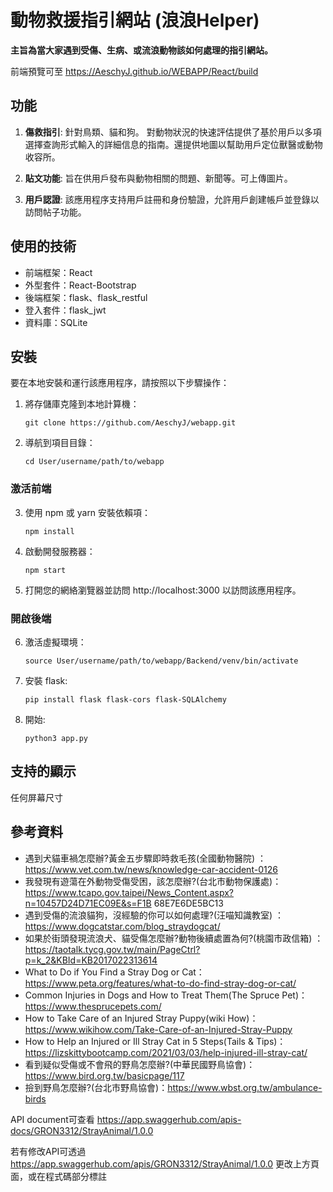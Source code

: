 # 動物救援指引網站 (浪浪Helper)
**主旨為當大家遇到受傷、生病、或流浪動物該如何處理的指引網站。**

前端預覽可至 https://AeschyJ.github.io/WEBAPP/React/build

## 功能

1. **傷救指引**: 針對鳥類、貓和狗。 對動物狀況的快速評估提供了基於用戶以多項選擇查詢形式輸入的詳細信息的指南。還提供地圖以幫助用戶定位獸醫或動物收容所。

2. **貼文功能**: 旨在供用戶發布與動物相關的問題、新聞等。可上傳圖片。

3. **用戶認證**: 該應用程序支持用戶註冊和身份驗證，允許用戶創建帳戶並登錄以訪問帖子功能。

## 使用的技術
- 前端框架：React
- 外型套件：React-Bootstrap
- 後端框架：flask、flask_restful
- 登入套件：flask_jwt
- 資料庫：SQLite

## 安裝 
要在本地安裝和運行該應用程序，請按照以下步驟操作：

1. 將存儲庫克隆到本地計算機：
   ```
   git clone https://github.com/AeschyJ/webapp.git
   ```

2. 導航到項目目錄：
   ```
   cd User/username/path/to/webapp
   ```

### 激活前端
3. 使用 npm 或 yarn 安裝依賴項：
   ```
   npm install
   ```

4. 啟動開發服務器：
   ```
   npm start
   ```

5. 打開您的網絡瀏覽器並訪問 http://localhost:3000 以訪問該應用程序。

### 開啟後端
6. 激活虛擬環境：
   ```
   source User/username/path/to/webapp/Backend/venv/bin/activate
   ```

7. 安裝 flask:
   ```
   pip install flask flask-cors flask-SQLAlchemy
   ```

8. 開始:
   ```
   python3 app.py
   ```

## 支持的顯示
任何屏幕尺寸

## 參考資料
- 遇到犬貓車禍怎麼辦?黃金五步驟即時救毛孩(全國動物醫院) ：https://www.vet.com.tw/news/knowledge-car-accident-0126 
- 我發現有遊蕩在外動物受傷受困，該怎麼辦?(台北市動物保護處)： https://www.tcapo.gov.taipei/News_Content.aspx?n=10457D24D71EC09E&s=F1B 68E7E6DE5BC13 
- 遇到受傷的流浪貓狗，沒經驗的你可以如何處理?(汪喵知識教室) ：https://www.dogcatstar.com/blog_straydogcat/ 
- 如果於街頭發現流浪犬、貓受傷怎麼辦?動物後續處置為何?(桃園市政信箱) ：https://taotalk.tycg.gov.tw/main/PageCtrl?p=k_2&KBId=KB2017022313614 
- What to Do if You Find a Stray Dog or Cat：https://www.peta.org/features/what-to-do-find-stray-dog-or-cat/ 
- Common Injuries in Dogs and How to Treat Them(The Spruce Pet)：https://www.thesprucepets.com/ 
- How to Take Care of an Injured Stray Puppy(wiki How)： https://www.wikihow.com/Take-Care-of-an-Injured-Stray-Puppy 
- How to Help an Injured or Ill Stray Cat in 5 Steps(Tails & Tips)：https://lizskittybootcamp.com/2021/03/03/help-injured-ill-stray-cat/ 
- 看到疑似受傷或不會飛的野鳥怎麼辦?(中華民國野鳥協會)：https://www.bird.org.tw/basicpage/117 
- 撿到野鳥怎麼辦?(台北市野鳥協會)：https://www.wbst.org.tw/ambulance-birds 

API document可查看 https://app.swaggerhub.com/apis-docs/GRON3312/StrayAnimal/1.0.0

若有修改API可透過 https://app.swaggerhub.com/apis/GRON3312/StrayAnimal/1.0.0 更改上方頁面，或在程式碼部分標註
